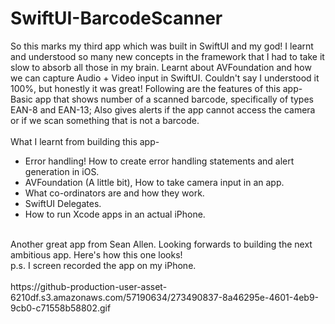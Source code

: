# SwiftUI-BarcodeScanner
So this marks my third app which was built in SwiftUI and my god! I learnt and understood so many new concepts in the framework that I had to take it slow to absorb all those in my brain. Learnt about AVFoundation and how we can capture Audio + Video input in SwiftUI. Couldn't say I understood it 100%, but honestly it was great! Following are the features of this app- Basic app that shows number of a scanned barcode, specifically of types EAN-8 and EAN-13; Also gives alerts if the app cannot access the camera or if we scan something that is not a barcode.
<br>
<br>
What I learnt from building this app-
* Error handling! How to create error handling statements and alert generation in iOS.
* AVFoundation (A little bit), How to take camera input in an app.
* What co-ordinators are and how they work.
* SwiftUI Delegates.
* How to run Xcode apps in an actual iPhone.
<br>
Another great app from Sean Allen. Looking forwards to building the next ambitious app. Here's how this one looks!
<br>
p.s. I screen recorded the app on my iPhone.

<br>
<br>
https://github-production-user-asset-6210df.s3.amazonaws.com/57190634/273490837-8a46295e-4601-4eb9-9cb0-c71558b58802.gif
